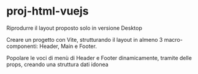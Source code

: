 # proj-html-vuejs
Riprodurre il layout proposto solo in versione Desktop

Creare un progetto con Vite, strutturando il layout in almeno 3 macro-componenti: 
Header, Main e Footer.

Popolare le voci di menù di Header e Footer dinamicamente, tramite delle props, creando una struttura dati idonea